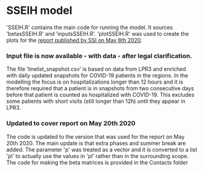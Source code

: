 # SSEIH model

'SSEIH.R' contains the main code for running the model. It sources 'betasSSEIH.R' and 'inputsSSEIH.R'. 
'plotSSEIH.R' was used to create the plots for the [report published by SSI on May 6th 2020](https://files.ssi.dk/Ekspertrapport-af-den-6-maj).

### Input file is now available - with data - after legal clarification. 
The file ’linelist_snapshot.csv’ is based on data from LPR3 and enriched with daily updated snapshots for COVID-19 patients in the regions. In the modelling the focus is on hospitalizations longer than 12 hours and it is therefore required that a patient is in snapshots from two consecutive days before that patient is counted as hospitalized with COVID-19. This excludes some patients with short visits (still longer than 12h) until they appear in LPR3.

### Updated to cover report on May 20th 2020
The code is updated to the version that was used for the report on May 20th 2020.
The main update is that extra phases and summer break are added.
The parameter 'p' was treated as a vector and it is converted to a list 'pl' to actually use the values in 'pl' rather than in the surrounding scope.
The code for making the beta matrices is provided in the Contacts folder